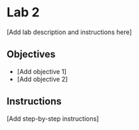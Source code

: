 # Lab 2

[Add lab description and instructions here]

## Objectives

- [Add objective 1]
- [Add objective 2]

## Instructions

[Add step-by-step instructions]
